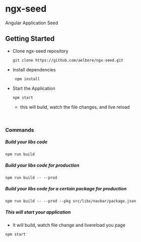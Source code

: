 # ngx-seed
Angular Application Seed

## Getting Started 

* Clone ngx-seed repository
  ```
  git clone https://github.com/aelbore/ngx-seed.git
  ```
* Install dependencies
  ```
   npm install
  ```
* Start the Application
  ```
  npm start
  ```
  - this will build, watch the file changes, and live reload

<br />

### Commands

##### Build your libs code
```
npm run build
```

##### Build your libs code for production
```
npm run build -- --prod
```

##### Build your libs code for a certain package for production
```
npm run build -- --prod --pkg src/libs/navbar/package.json
```

##### This will start your application
* It will build, watch file change and livereload you page
```
npm start
```



